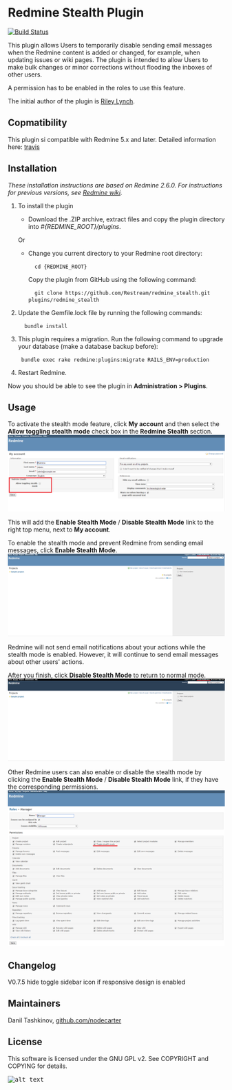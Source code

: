 # Redmine Stealth Plugin

[![Build Status](https://travis-ci.org/Restream/redmine_stealth.svg?branch=master)](https://travis-ci.org/Restream/redmine_stealth)

This plugin allows Users to temporarily disable sending email messages when the Redmine content is added or changed, for example, when updating issues or wiki pages. The plugin is intended to allow Users to make bulk changes or minor corrections without flooding the inboxes of other users.

A permission has to be enabled in the roles to use this feature.

The initial author of the plugin is [Riley Lynch](https://github.com/teleological/redmine_stealth).

## Copmatibility

This plugin si compatible with Redmine 5.x and later. Detailed information here: [travis](https://travis-ci.org/Restream/redmine_stealth)

## Installation

*These installation instructions are based on Redmine 2.6.0. For instructions for previous versions, see [Redmine wiki](http://www.redmine.org/projects/redmine/wiki/Plugins).*

1. To install the plugin
    * Download the .ZIP archive, extract files and copy the plugin directory into *#{REDMINE_ROOT}/plugins*.

    Or

    * Change you current directory to your Redmine root directory:

            cd {REDMINE_ROOT}

      Copy the plugin from GitHub using the following command:

            git clone https://github.com/Restream/redmine_stealth.git plugins/redmine_stealth

2. Update the Gemfile.lock file by running the following commands:

         bundle install

3. This plugin requires a migration. Run the following command to upgrade your database (make a database backup before):

        bundle exec rake redmine:plugins:migrate RAILS_ENV=production

4. Restart Redmine.

Now you should be able to see the plugin in **Administration > Plugins**.

## Usage

To activate the stealth mode feature, click **My account** and then select the **Allow toggling stealth mode** check box in the **Redmine Stealth** section.
![allow stealth](doc/stealth_1.png)

This will add the **Enable Stealth Mode** / **Disable Stealth Mode** link to the right top menu, next to **My account**.

To enable the stealth mode and prevent Redmine from sending email messages, click **Enable Stealth Mode**.
![enable stealth](doc/stealth_2.png)

Redmine will not send email notifications about your actions while the stealth mode is enabled. However, it will continue to send email messages about other users' actions.

After you finish, click **Disable Stealth Mode** to return to normal mode.
![disable stealth](doc/stealth_3.png)

Other Redmine users can also enable or disable the stealth mode by clicking the **Enable Stealth Mode** / **Disable Stealth Mode** link, if they have the corresponding permissions.
![stealth permissions](doc/stealth_4.png)

## Changelog

V0.7.5 hide toggle sidebar icon if responsive design is enabled

## Maintainers

Danil Tashkinov, [github.com/nodecarter](https://github.com/nodecarter)

## License

This software is licensed under the GNU GPL v2. See COPYRIGHT and COPYING for details.

<kbd>![alt text](https://compteur-visites.ennder.fr/sites/33/token/githubst/image "Logo") <!-- .element height="10%" width="10%" --></kbd>
